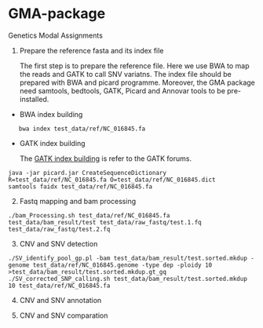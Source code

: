 # GMA-package

Genetics Modal Assignments

1. Prepare the reference fasta and its index file

   The first step is to prepare the reference file. Here we use BWA to map the reads and GATK to call SNV variatns. The index file should be prepared with BWA and picard programme. 
   Moreover, the GMA package need samtools, bedtools, GATK, Picard and Annovar tools to be pre-installed.
   

+ BWA index building

```{sh}
   bwa index test_data/ref/NC_016845.fa
```

+ GATK index building

   The [GATK index building](https://gatkforums.broadinstitute.org/gatk/discussion/1601/how-can-i-prepare-a-fasta-file-to-use-as-reference) is refer to the GATK forums.
   
```{sh}
java -jar picard.jar CreateSequenceDictionary R=test_data/ref/NC_016845.fa O=test_data/ref/NC_016845.dict 
samtools faidx test_data/ref/NC_016845.fa
```

2. Fastq mapping and bam processing

```{sh}
./bam_Processing.sh test_data/ref/NC_016845.fa test_data/bam_result/test test_data/raw_fastq/test.1.fq test_data/raw_fastq/test.2.fq
```

3. CNV and SNV detection

```{sh}
./SV_identify_pool_gp.pl -bam test_data/bam_result/test.sorted.mkdup -genome test_data/ref/NC_016845.genome -type dep -ploidy 10 >test_data/bam_result/test.sorted.mkdup.gt_gq
./SV_corrected_SNP_calling.sh test_data/bam_result/test.sorted.mkdup 10 test_data/ref/NC_016845.fa
```

4. CNV and SNV annotation


5. CNV and SNV comparation
